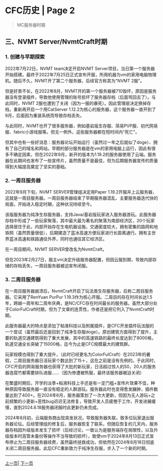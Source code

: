 # CFC历史 | Page 2

> MC服务器时期

## 三、NVMT Server/NvmtCraft时期  

### 1. 创建与早期探索  

2022年7月22日，NVMT team决定开启NVMT Server项目，当日第一个服务器开始搭建。最终于2022年7月25日正式宣布开服，所用机器为vm的家用电脑物理机。随后不久，NVMT开了第二个服务器，后续官方称其为"NVMT 2服"。  

但是好景不长，在2022年8月，NVMT开的第一个服务器被710毁坏，原因是服务器没有登录插件，导致他使用管理的账号损坏了服务器存档（后面骂回去了）。与此同时，NVMT 2服也遭到了关闭（因为一服的暴死）。因此管理层决定换掉存档，重新再开启一个用CatServer 1.12.2为核心的服务器，这个服务器一直开到了9月，后面因为重装系统而导致存档丢失。  

与此同时，NVMT也开了很多服务器，例如基岩版生存服、简易PVP服、初代网易服、fabric小游戏服等。但无一例外，这些服务器都在短时间内"死亡"。  

但其中也有一些好消息：服务器论坛开始运行（虽然过一年之后就似了doge）、拥有了自己的域名和网站。早期的部分服务器是在vm的家用电脑上运行，因此有很多不确定因素，但在2022年9月，新开的版本为1.19.2的服务器使用了云端。服务器在此期间也发布了一些宣传片，虽然质量不是最佳，但为后期服务器宣传的质量得到大幅提高奠定了坚实的基础。  

### 2. 一周目服务器  

2022年9月下旬，NVMT SERVER管理组决定用Paper 1.19.2开服并上云服务器，这就是一周目服务器。一周目服务器结束了早期服务器混乱、主要服务器迭代快的局面，开始进入稳定时期，这种状况持续至今。  

该版服务器为纯净生存服务器，支持Java/基岩版玩家进入服务器游玩。此服务器存档中形成了一些玩家聚落，其中最大最为著名的聚落为南部经济区，20个玩家选择居住于此，内部开始存在生电机器设施，交通密度较大，拥有密集的路网和地铁网（虽然质量很低），后期建造了蓝冰高速方便玩家进行长距离通行。拥有主世界蓝冰高速和铁路通往外界，同时也通往其它经济区。  

在一周目期间，NVMT SERVER曾改名为NvmtCraft。  

但在2023年2月27日，服主vm决定升级服务器配置，但因云服到期，导致内部存储的存档丢失，一周目服务器被迫宣布闭服。  

### 3. 二周目服务器  

在一周目服务器崩溃后，NvmtCraft开启了玩法类生存服务器，后称二周目服务器。它采用了RenYuan PurPur 1.19.3作为核心开服。二周目的存在时间长达1.5年，跨越一周年和二周年庆典，是NC/CFC存在时间最长的服务器。虽然大部分处于ColorFulCraft时期，但为了文章的连贯性，作者还是把它列入了NvmtCraft时期。  

此服务器最大的特点是添加了粘液科技以及附属插件，是CFC开发插件玩法服的一个尝试（虽然最后还是回到了纯净生存服doge）。原创建筑方面得到了提升，主要的轨道交通建筑得到了重大发展，其中的高速铁路的最终长度达到了8000格，轨道交通全长突破了15000格，迄今为止是CFC规模最大的建筑群。  

玩家规模也得到了重大提升，（此时已经更名为ColorFulCraft）在2023年的暑假，二周目服务器日活玩家个数达到了15＋，这在之前是没有先例的。于此同时，CFC开启的网易服务器也获得了大批的新玩家，日活超过惊人的50，20人的服务器连腐竹都需要排队进服......（因为惨遭被熊服，最终该服务器被迫关闭）  

在繁盛时期后，开学的淡季+粘液科技上手还是有一定门槛+宣传片效果不佳，种种原因导致服务器一直没有稳定的人群游玩。服务器此时也变得愈发臃肿，插件数量达到了400+。在2024年6月，服务器策划了一次大更新，但因为无人游玩+之前频繁的小更新+恶性bug迟迟无法修复，导致开发人员疲倦于工作，开发进展缓慢，直到2024.8.18服务器闭服时此更新仍未完成。  

2024年8月初，云端服务商出现突发状况，导致服务器失联，致多位玩家退出服务器论坛。后经管理组的修复后，服务器恢复了联系，但随后恢复的几天内，服务器存档因升级版本发生了损坏（后经讨论，一致认为是服务端存在局限性，以及升级版本时高管未备份等操作不当导致的损坏），致使vm于2024年8月13日正式宣布停止为二周目服务器续费，虽然最终拯救成功，但依然在2024年8月18日彻底关闭二周目服务器。此后CFC重新致力于纯净生存服，步入了一个新的时期。



---
[上一页](history.md)| [下一页](history_3.md)

